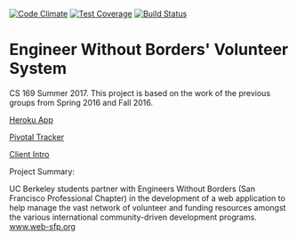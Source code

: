 [![Code Climate](https://codeclimate.com/github/codeclimate/codeclimate/badges/gpa.svg)](https://codeclimate.com/github/tbrachmann/engineerswithoutborders)
[![Test Coverage](https://codeclimate.com/github/codeclimate/codeclimate/badges/coverage.svg)](https://codeclimate.com/github/tbrachmann/engineerswithoutborders/coverage)
[![Build Status](https://travis-ci.org/tbrachmann/engineerswithoutborders.svg?branch=master)](https://travis-ci.org/tbrachmann/engineerswithoutborders)

# Engineer Without Borders' Volunteer System

CS 169 Summer 2017.
This project is based on the work of the previous groups from Spring 2016 and Fall 2016.

[Heroku App](https://morning-earth-50247.herokuapp.com/)

[Pivotal Tracker](https://www.pivotaltracker.com/n/projects/2071107)

[Client Intro](https://www.youtube.com/watch?v=vTYoWUjP5xo&feature=youtu.be)

Project Summary:

UC Berkeley students partner with Engineers Without Borders (San Francisco Professional Chapter) in the development of a web application to help manage the vast network of volunteer and funding resources amongst the various international community-driven development programs. www.web-sfp.org
